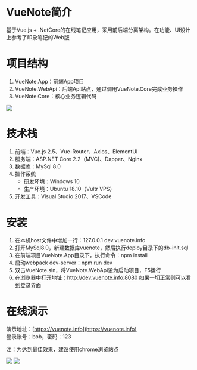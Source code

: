 # VueNote简介
基于Vue.js + .NetCore的在线笔记应用，采用前后端分离架构。在功能、UI设计上参考了印象笔记的Web版  

# 项目结构
1. VueNote.App：前端App项目
2. VueNote.WebApi：后端Api站点，通过调用VueNote.Core完成业务操作
3. VueNote.Core：核心业务逻辑代码  

![](https://i.loli.net/2019/06/16/5d0631afe873733939.png)

# 技术栈
1. 前端：Vue.js 2.5、Vue-Router、Axios、ElementUI
2. 服务端：ASP.NET Core 2.2（MVC)、Dapper、Nginx
3. 数据库：MySql 8.0
4. 操作系统  
    * 研发环境：Windows 10
    * 生产环境：Ubuntu 18.10（Vultr VPS）  
5. 开发工具：Visual Studio 2017、VSCode  

# 安装
1. 在本机host文件中增加一行：127.0.0.1 dev.vuenote.info
2. 打开MySql8.0，新建数据库vuenote，然后执行deploy目录下的db-init.sql
3. 在前端项目VueNote.App目录下，执行命令：npm install
4. 启动webpack dev-server：npm run dev
5. 双击VueNote.sln，将VueNote.WebApi设为启动项目，F5运行
6. 在浏览器中打开地址：http://dev.vuenote.info:8080 如果一切正常则可以看到登录界面

# 在线演示  
演示地址：[https://vuenote.info](https://vuenote.info)  
登录账号：bob，密码：123  

注：为达到最佳效果，建议使用chrome浏览站点  


<img src="https://i.loli.net/2019/06/09/5cfcfeb161e7b90837.png">  

<img src="https://i.loli.net/2019/06/09/5cfcfeb17e90048643.png">

